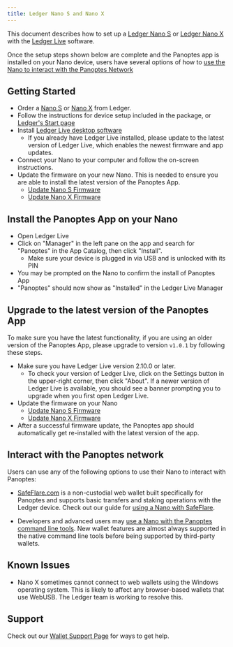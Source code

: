 ```yaml
---
title: Ledger Nano S and Nano X
---
```


This document describes how to set up a
[Ledger Nano S](https://shop.ledger.com/products/ledger-nano-s) or
[Ledger Nano X](https://shop.ledger.com/pages/ledger-nano-x)
with the [Ledger Live](https://www.ledger.com/ledger-live) software.

Once the setup steps shown below are complete and the Panoptes app is installed
on your Nano device, users have several options of how to
[use the Nano to interact with the Panoptes Network](#interact-with-the-solana-network)

## Getting Started

- Order a [Nano S](https://shop.ledger.com/products/ledger-nano-s) or
[Nano X](https://shop.ledger.com/pages/ledger-nano-x) from Ledger.
- Follow the instructions for device setup included in the package,
  or [Ledger's Start page](https://www.ledger.com/start/)
- Install [Ledger Live desktop software](https://www.ledger.com/ledger-live/)
  - If you already have Ledger Live installed, please update to the latest
  version of Ledger Live, which enables the newest firmware and app updates.
- Connect your Nano to your computer and follow the on-screen instructions.
- Update the firmware on your new Nano.  This is needed to ensure you are able
to install the latest version of the Panoptes App.
  - [Update Nano S Firmware](https://support.ledger.com/hc/en-us/articles/360002731113-Update-Ledger-Nano-S-firmware)
  - [Update Nano X Firmware](https://support.ledger.com/hc/en-us/articles/360013349800)

## Install the Panoptes App on your Nano

- Open Ledger Live
- Click on "Manager" in the left pane on the app and search for "Panoptes" in the
App Catalog, then click "Install".
  - Make sure your device is plugged in via USB and is unlocked with its PIN
- You may be prompted on the Nano to confirm the install of Panoptes App
- "Panoptes" should now show as "Installed" in the Ledger Live Manager

## Upgrade to the latest version of the Panoptes App

To make sure you have the latest functionality, if you are using an older version
of the Panoptes App, please upgrade to version `v1.0.1` by following these steps.

- Make sure you have Ledger Live version 2.10.0 or later.
  - To check your version of Ledger Live, click on the Settings button in the
 upper-right corner, then click "About".  If a newer version of Ledger Live is
 available, you should see a banner prompting you to upgrade when you first open
 Ledger Live.
- Update the firmware on your Nano
  - [Update Nano S Firmware](https://support.ledger.com/hc/en-us/articles/360002731113-Update-Ledger-Nano-S-firmware)
  - [Update Nano X Firmware](https://support.ledger.com/hc/en-us/articles/360013349800)
-  After a successful firmware update, the Panoptes app should automatically get
re-installed with the latest version of the app.

## Interact with the Panoptes network

Users can use any of the following options to use their Nano to interact with
Panoptes:

- [SafeFlare.com](https://solflare.com/) is a non-custodial web wallet built
specifically for Panoptes and supports basic transfers and staking operations
with the Ledger device.
Check out our guide for [using a Nano with SafeFlare](solflare.md).

- Developers and advanced users may
[use a Nano with the Panoptes command line tools](hardware-wallets/ledger.md).
New wallet features are almost always supported in the native command line tools
before being supported by third-party wallets.

## Known Issues

- Nano X sometimes cannot connect to web wallets using the Windows operating
system. This is likely to affect any browser-based wallets that use WebUSB.
The Ledger team is working to resolve this.

## Support

Check out our [Wallet Support Page](support.md) for ways to get help.
